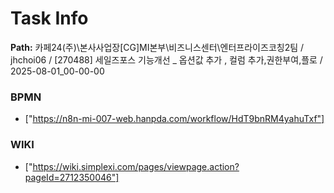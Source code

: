 # Task Info

**Path:** 카페24(주)\본사사업장\[CG]MI본부\비즈니스센터\엔터프라이즈코칭2팀 / jhchoi06 / [270488] 세일즈포스 기능개선 _ 옵션값 추가 , 컬럼 추가,권한부여,플로 / 2025-08-01_00-00-00

### BPMN
- ["https://n8n-mi-007-web.hanpda.com/workflow/HdT9bnRM4yahuTxf"]

### WIKI
- ["https://wiki.simplexi.com/pages/viewpage.action?pageId=2712350046"]


